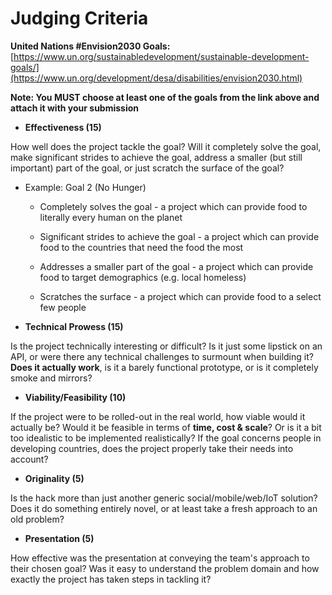 # Judging Criteria

**United Nations #Envision2030 Goals:** [https://www.un.org/sustainabledevelopment/sustainable-development-goals/](https://www.un.org/development/desa/disabilities/envision2030.html)

**Note: You MUST choose at least one of the goals from the link above and attach it with your submission**

* **Effectiveness (15)**

How well does the project tackle the goal? Will it completely solve the goal, make significant strides to achieve the goal, address a smaller (but still important) part of the goal, or just scratch the surface of the goal?

   * Example: Goal 2 (No Hunger)

       * Completely solves the goal - a project which can provide food to literally every human on the planet

       * Significant strides to achieve the goal - a project which can provide food to the countries that need the food the most

       * Addresses a smaller part of the goal - a project which can provide food to target demographics (e.g. local homeless)

       * Scratches the surface - a project which can provide food to a select few people
       
* **Technical Prowess	 (15)**

Is the project technically interesting or difficult? Is it just some lipstick on an API, or were there any technical challenges to surmount when building it? **Does it actually work**, is it a barely functional prototype, or is it completely smoke and mirrors?

* **Viability/Feasibility (10)**

If the project were to be rolled-out in the real world, how viable would it actually be? Would it be feasible in terms of **time, cost & scale**? Or is it a bit too idealistic to be implemented realistically? If the goal concerns people in developing countries, does the project properly take their needs into account?

* **Originality (5)**

Is the hack more than just another generic social/mobile/web/IoT solution? Does it do something entirely novel, or at least take a fresh approach to an old problem?

* **Presentation (5)**

How effective was the presentation at conveying the team's approach to their chosen goal? Was it easy to understand the problem domain and how exactly the project has taken steps in tackling it?
